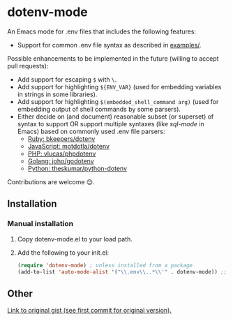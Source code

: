 # dotenv-mode
An Emacs mode for .env files that includes the following features:
- Support for common .env file syntax as described in [examples/](https://github.com/preetpalS/emacs-dotenv-mode/tree/master/examples).

Possible enhancements to be implemented in the future (willing to accept pull requests):
- Add support for escaping `$` with `\`.
- Add support for highlighting `${ENV_VAR}` (used for embedding variables in strings in some libraries).
- Add support for highlighting `$(embedded_shell_command arg)` (used for embedding output of shell commands by some parsers).
- Either decide on (and document) reasonable subset (or superset) of syntax to support OR support multiple syntaxes (like *sql-mode* in Emacs) based on commonly used .env file
parsers:
  - [Ruby: bkeepers/dotenv](https://github.com/bkeepers/dotenv/blob/master/lib/dotenv/parser.rb)
  - [JavaScript: motdotla/dotenv](https://github.com/motdotla/dotenv)
  - [PHP: vlucas/phpdotenv](https://github.com/vlucas/phpdotenv)
  - [Golang: joho/godotenv](https://github.com/joho/godotenv)
  - [Python: theskumar/python-dotenv](https://github.com/theskumar/python-dotenv)

Contributions are welcome 😊.

## Installation

### Manual installation

1. Copy dotenv-mode.el to your load path.

2. Add the following to your init.el:
   ```lisp
   (require 'dotenv-mode) ; unless installed from a package
   (add-to-list 'auto-mode-alist '("\\.env\\..*\\'" . dotenv-mode)) ;; for optionally supporting additional file extensions such as `.env.test' with this major mode
   ```

## Other

[Link to original gist (see first commit for original version).](https://gist.github.com/preetpalS/54acec3f166393f1d9e55380e1df7364)
